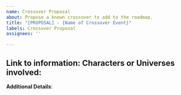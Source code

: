 ```yaml
---
name: Crossover Proposal
about: Propose a known crossover to add to the roadmap.
title: "[PROPOSAL] - {Name of Crossover Event}"
labels: Crossover Proposal
assignees: ''

---
```


**Link to information**: 
**Characters or Universes involved**: 
---
**Additional Details**:
